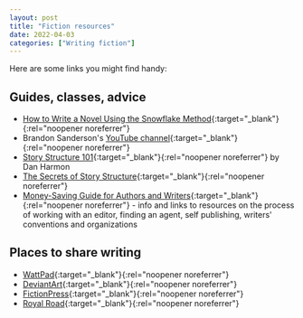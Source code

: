 ```yaml
---
layout: post
title: "Fiction resources"
date: 2022-04-03
categories: ["Writing fiction"]
---
```


Here are some links you might find handy:

## Guides, classes, advice
- [How to Write a Novel Using the Snowflake Method](https://www.advancedfictionwriting.com/articles/snowflake-method/){:target="_blank"}{:rel="noopener noreferrer"}
- Brandon Sanderson's [YouTube channel](https://www.youtube.com/user/BrandSanderson){:target="_blank"}{:rel="noopener noreferrer"}
- [Story Structure 101](https://channel101.fandom.com/wiki/Story_Structure_101:_Super_Basic_Shit){:target="_blank"}{:rel="noopener noreferrer"} by Dan Harmon
- [The Secrets of Story Structure](https://www.helpingwritersbecomeauthors.com/secrets-story-structure-complete-series/){:target="_blank"}{:rel="noopener noreferrer"}
- [Money-Saving Guide for Authors and Writers](https://couponfollow.com/research/money-saving-guide-authors-writers){:target="_blank"}{:rel="noopener noreferrer"} - info and links to resources on the process of working with an editor, finding an agent, self publishing, writers' conventions and organizations

## Places to share writing
- [WattPad](https://www.wattpad.com/){:target="_blank"}{:rel="noopener noreferrer"}
- [DeviantArt](https://www.deviantart.com/){:target="_blank"}{:rel="noopener noreferrer"}
- [FictionPress](https://www.fictionpress.com/){:target="_blank"}{:rel="noopener noreferrer"}
- [Royal Road](https://www.royalroad.com/home){:target="_blank"}{:rel="noopener noreferrer"}

